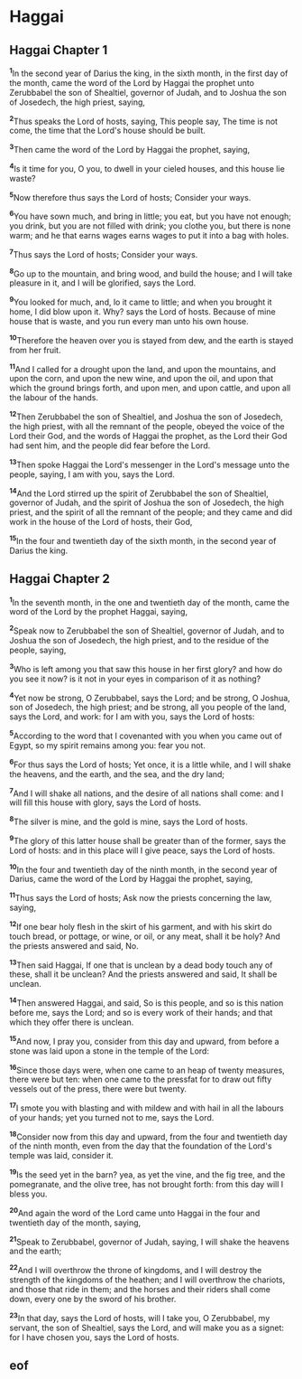 
# Haggai

## Haggai Chapter 1

<sup>**1**</sup>In the second year of Darius the king, in the sixth month, in the first day of the month, came the word of the Lord by Haggai the prophet unto Zerubbabel the son of Shealtiel, governor of Judah, and to Joshua the son of Josedech, the high priest, saying,

<sup>**2**</sup>Thus speaks the Lord of hosts, saying, This people say, The time is not come, the time that the Lord's house should be built.

<sup>**3**</sup>Then came the word of the Lord by Haggai the prophet, saying,

<sup>**4**</sup>Is it time for you, O you, to dwell in your cieled houses, and this house lie waste?

<sup>**5**</sup>Now therefore thus says the Lord of hosts; Consider your ways.

<sup>**6**</sup>You have sown much, and bring in little; you eat, but you have not enough; you drink, but you are not filled with drink; you clothe you, but there is none warm; and he that earns wages earns wages to put it into a bag with holes.

<sup>**7**</sup>Thus says the Lord of hosts; Consider your ways.

<sup>**8**</sup>Go up to the mountain, and bring wood, and build the house; and I will take pleasure in it, and I will be glorified, says the Lord.

<sup>**9**</sup>You looked for much, and, lo it came to little; and when you brought it home, I did blow upon it. Why? says the Lord of hosts. Because of mine house that is waste, and you run every man unto his own house.

<sup>**10**</sup>Therefore the heaven over you is stayed from dew, and the earth is stayed from her fruit.

<sup>**11**</sup>And I called for a drought upon the land, and upon the mountains, and upon the corn, and upon the new wine, and upon the oil, and upon that which the ground brings forth, and upon men, and upon cattle, and upon all the labour of the hands.

<sup>**12**</sup>Then Zerubbabel the son of Shealtiel, and Joshua the son of Josedech, the high priest, with all the remnant of the people, obeyed the voice of the Lord their God, and the words of Haggai the prophet, as the Lord their God had sent him, and the people did fear before the Lord.

<sup>**13**</sup>Then spoke Haggai the Lord's messenger in the Lord's message unto the people, saying, I am with you, says the Lord.

<sup>**14**</sup>And the Lord stirred up the spirit of Zerubbabel the son of Shealtiel, governor of Judah, and the spirit of Joshua the son of Josedech, the high priest, and the spirit of all the remnant of the people; and they came and did work in the house of the Lord of hosts, their God,

<sup>**15**</sup>In the four and twentieth day of the sixth month, in the second year of Darius the king.


## Haggai Chapter 2

<sup>**1**</sup>In the seventh month, in the one and twentieth day of the month, came the word of the Lord by the prophet Haggai, saying,

<sup>**2**</sup>Speak now to Zerubbabel the son of Shealtiel, governor of Judah, and to Joshua the son of Josedech, the high priest, and to the residue of the people, saying,

<sup>**3**</sup>Who is left among you that saw this house in her first glory? and how do you see it now? is it not in your eyes in comparison of it as nothing?

<sup>**4**</sup>Yet now be strong, O Zerubbabel, says the Lord; and be strong, O Joshua, son of Josedech, the high priest; and be strong, all you people of the land, says the Lord, and work: for I am with you, says the Lord of hosts:

<sup>**5**</sup>According to the word that I covenanted with you when you came out of Egypt, so my spirit remains among you: fear you not.

<sup>**6**</sup>For thus says the Lord of hosts; Yet once, it is a little while, and I will shake the heavens, and the earth, and the sea, and the dry land;

<sup>**7**</sup>And I will shake all nations, and the desire of all nations shall come: and I will fill this house with glory, says the Lord of hosts.

<sup>**8**</sup>The silver is mine, and the gold is mine, says the Lord of hosts.

<sup>**9**</sup>The glory of this latter house shall be greater than of the former, says the Lord of hosts: and in this place will I give peace, says the Lord of hosts.

<sup>**10**</sup>In the four and twentieth day of the ninth month, in the second year of Darius, came the word of the Lord by Haggai the prophet, saying,

<sup>**11**</sup>Thus says the Lord of hosts; Ask now the priests concerning the law, saying,

<sup>**12**</sup>If one bear holy flesh in the skirt of his garment, and with his skirt do touch bread, or pottage, or wine, or oil, or any meat, shall it be holy? And the priests answered and said, No.

<sup>**13**</sup>Then said Haggai, If one that is unclean by a dead body touch any of these, shall it be unclean? And the priests answered and said, It shall be unclean.

<sup>**14**</sup>Then answered Haggai, and said, So is this people, and so is this nation before me, says the Lord; and so is every work of their hands; and that which they offer there is unclean.

<sup>**15**</sup>And now, I pray you, consider from this day and upward, from before a stone was laid upon a stone in the temple of the Lord:

<sup>**16**</sup>Since those days were, when one came to an heap of twenty measures, there were but ten: when one came to the pressfat for to draw out fifty vessels out of the press, there were but twenty.

<sup>**17**</sup>I smote you with blasting and with mildew and with hail in all the labours of your hands; yet you turned not to me, says the Lord.

<sup>**18**</sup>Consider now from this day and upward, from the four and twentieth day of the ninth month, even from the day that the foundation of the Lord's temple was laid, consider it.

<sup>**19**</sup>Is the seed yet in the barn? yea, as yet the vine, and the fig tree, and the pomegranate, and the olive tree, has not brought forth: from this day will I bless you.

<sup>**20**</sup>And again the word of the Lord came unto Haggai in the four and twentieth day of the month, saying,

<sup>**21**</sup>Speak to Zerubbabel, governor of Judah, saying, I will shake the heavens and the earth;

<sup>**22**</sup>And I will overthrow the throne of kingdoms, and I will destroy the strength of the kingdoms of the heathen; and I will overthrow the chariots, and those that ride in them; and the horses and their riders shall come down, every one by the sword of his brother.

<sup>**23**</sup>In that day, says the Lord of hosts, will I take you, O Zerubbabel, my servant, the son of Shealtiel, says the Lord, and will make you as a signet: for I have chosen you, says the Lord of hosts.


## eof
